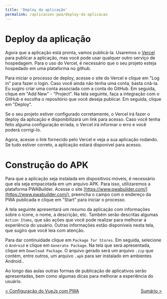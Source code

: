 ```yaml
---
title: 'Deploy da aplicação'
permalink: /aplicacoes-pwa/deploy-da-aplicacao
---
```


# Deploy da aplicação

Agora que a aplicação está pronta, vamos publicá-la. Usaremos o [Vercel](https://vercel.com/) para publicar a aplicação, mas você pode usar qualquer outro serviço de hospedagem. Para o uso do Vercel, é necessário que o seu projeto esteja hospedado em uma plataforma no github.

Para iniciar o processo de deploy, acesse o site do Vercel e clique em "Log in" para fazer o login. Caso você ainda não tenha uma conta, basta criá-la. Eu sugiro criar uma conta associada com a conta do GitHub. Em seguida, clique em "Add New" - "Project". Na tela seguinte, faça a integração com o GitHub e escolha o repositório que você deseja publicar. Em seguida, clique em "Deploy".

Se o seu projeto estiver configurado corretamente, o Vercel irá fazer o deploy da aplicação e disponibilizará um link para acesso. Caso você tenha feito alguma configuração errada, o Vercel irá informar o erro e você poderá corrigi-lo.

Agora, acesse o link fornecido pelo Vercel e veja a sua aplicação rodando. Se tudo estiver correto, a aplicação estará disponível para acesso.

# Construção do APK

Para que a aplicação seja instalada em dispositivos móveis, é necessário que ela seja empacotada em um arquivo APK. Para isso, utilizaremos a plataforma PWABuilder. Acesse o site [https://www.pwabuilder.com/](https://www.pwabuilder.com/), preencha o campo com o endereço da PWA publicada e clique em "Start" para iniciar o processo.

A tela seguinte apresentará um resumo da aplicação com informações sobre o ícone, o nome, a descrição, etc. Também serão descritas algumas `Action Items`, que são ações que você pode realizar para melhorar a experiência do usuário. Outras informações estão disponíveis nesta tela, que sugiro que você leia com atenção.

Para dar continuidade clique em `Package for Stores`. Em seguida, selecione o `Android` e clique em `Generate Package`. Na tela que será apresentada, clique em `Download Package`. O arquivo gerado será um arquivo `.zip` que contém, entre outros, um arquivo `.apk` para ser instalado em ambientes Android..

Ao longo das aulas outras formas de publicação de aplicativos serão apresentadas, bem como algumas dicas para melhorar a experiência do usuário.

<span style="display: flex; justify-content: space-between;"><span>[&lt; Configuração do VueJs com PWA](configuracao-vue-com-pwa.html 'Voltar')</span> <span>[Sumário &gt;](../ 'Próximo')</span></span>
